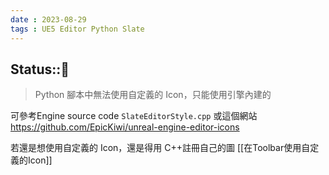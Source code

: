 ```yaml
---
date : 2023-08-29
tags : UE5 Editor Python Slate
---
```

Status::🌱
---

> Python 腳本中無法使用自定義的 Icon，只能使用引擎內建的

可參考Engine source code `SlateEditorStyle.cpp` 
或這個網站
https://github.com/EpicKiwi/unreal-engine-editor-icons

若還是想使用自定義的 Icon，還是得用 C++註冊自己的圖
[[在Toolbar使用自定義的Icon]]